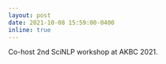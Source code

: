 ```yaml
---
layout: post
date: 2021-10-08 15:59:00-0400
inline: true
---
```


Co-host 2nd SciNLP workshop at AKBC 2021.
